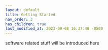 ```yaml
---
layout: default
title: Getting Started
nav_order: 3
has_children: true
last_modified_at: 2023-09-08 16:37:48 -0500
---
```


software related stuff will be introduced here